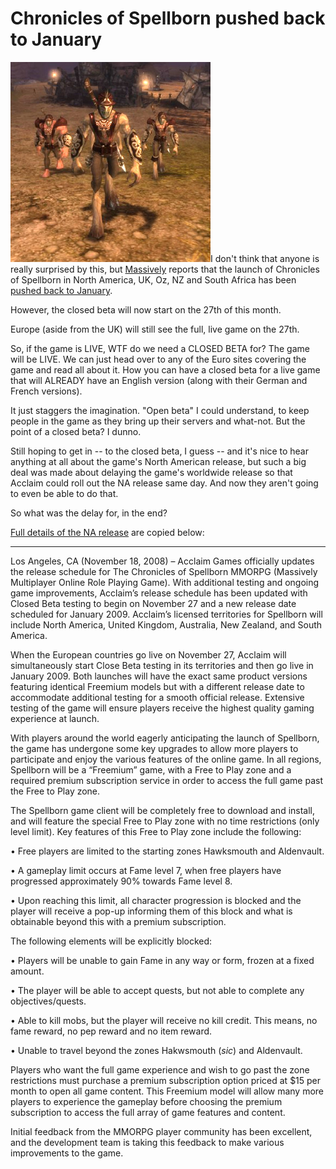# Chronicles of Spellborn pushed back to January

![](../uploads/2008/11/tcosbeta.jpg "tcosbeta")I don't think that anyone is really surprised by this, but [Massively](http://www.massively.com/) reports that the launch of Chronicles of Spellborn in North America, UK, Oz, NZ and South Africa has been [pushed back to January](http://www.massively.com/2008/11/19/spellborn-american-launch-date-pushed-back-closed-beta-starts-t/).

However, the closed beta will now start on the 27th of this month.

Europe (aside from the UK) will still see the full, live game on the 27th.

So, if the game is LIVE, WTF do we need a CLOSED BETA for? The game will be LIVE. We can just head over to any of the Euro sites covering the game and read all about it. How you can have a closed beta for a live game that will ALREADY have an English version (along with their German and French versions).

It just staggers the imagination. "Open beta" I could understand, to keep people in the game as they bring up their servers and what-not. But the point of a closed beta? I dunno.

Still hoping to get in -- to the closed beta, I guess -- and it's nice to hear anything at all about the game's North American release, but such a big deal was made about delaying the game's worldwide release so that Acclaim could roll out the NA release same day. And now they aren't going to even be able to do that.

So what was the delay for, in the end?

[Full details of the NA release](http://tcos.com/en/news,id91,new_north_american_release_date_spellborn.html) are copied below:

---

Los Angeles, CA (November 18, 2008) – Acclaim Games officially updates the release schedule for The Chronicles of Spellborn MMORPG (Massively Multiplayer Online Role Playing Game). With additional testing and ongoing game improvements, Acclaim’s release schedule has been updated with Closed Beta testing to begin on November 27 and a new release date scheduled for January 2009. Acclaim’s licensed territories for Spellborn will include North America, United Kingdom, Australia, New Zealand, and South America.

When the European countries go live on November 27, Acclaim will simultaneously start Close Beta testing in its territories and then go live in January 2009. Both launches will have the exact same product versions featuring identical Freemium models but with a different release date to accommodate additional testing for a smooth official release. Extensive testing of the game will ensure players receive the highest quality gaming experience at launch.

With players around the world eagerly anticipating the launch of Spellborn, the game has undergone some key upgrades to allow more players to participate and enjoy the various features of the online game. In all regions, Spellborn will be a “Freemium” game, with a Free to Play zone and a required premium subscription service in order to access the full game past the Free to Play zone.

The Spellborn game client will be completely free to download and install, and will feature the special Free to Play zone with no time restrictions (only level limit). Key features of this Free to Play zone include the following:

• Free players are limited to the starting zones Hawksmouth and Aldenvault.

• A gameplay limit occurs at Fame level 7, when free players have progressed approximately 90% towards Fame level 8.

• Upon reaching this limit, all character progression is blocked and the player will receive a pop-up informing them of this block and what is obtainable beyond this with a premium subscription.

The following elements will be explicitly blocked:

• Players will be unable to gain Fame in any way or form, frozen at a fixed amount.

• The player will be able to accept quests, but not able to complete any objectives/quests.

• Able to kill mobs, but the player will receive no kill credit. This means, no fame reward, no pep reward and no item reward.

• Unable to travel beyond the zones Hakwsmouth (*sic*) and Aldenvault.

Players who want the full game experience and wish to go past the zone restrictions must purchase a premium subscription option priced at $15 per month to open all game content. This Freemium model will allow many more players to experience the gameplay before choosing the premium subscription to access the full array of game features and content.

Initial feedback from the MMORPG player community has been excellent, and the development team is taking this feedback to make various improvements to the game.

